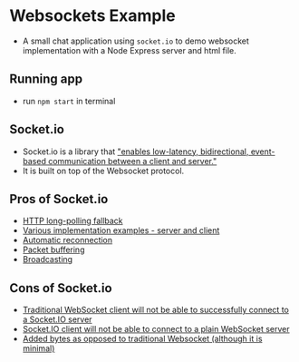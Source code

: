 # Websockets Example
- A small chat application using `socket.io` to demo websocket implementation with a Node Express server and html file.

## Running app
- run `npm start` in terminal

## Socket.io
- Socket.io is a library that ["enables low-latency, bidirectional, event-based communication between a client and server."](https://socket.io/docs/v4/)
- It is built on top of the Websocket protocol.

## Pros of Socket.io
- [HTTP long-polling fallback](https://socket.io/docs/v4/#http-long-polling-fallback)
- [Various implementation examples - server and client](https://socket.io/docs/v4/#what-socketio-is)
- [Automatic reconnection](https://socket.io/docs/v4/#automatic-reconnection)
- [Packet buffering](https://socket.io/docs/v4/#packet-buffering)
- [Broadcasting](https://socket.io/docs/v4/#packet-buffering)

## Cons of Socket.io
- [Traditional WebSocket client will not be able to successfully connect to a Socket.IO server](https://socket.io/docs/v4/#what-socketio-is-not)
- [Socket.IO client will not be able to connect to a plain WebSocket server](https://socket.io/docs/v4/#what-socketio-is-not)
- [Added bytes as opposed to traditional Websocket (although it is minimal)](https://socket.io/docs/v4/#packet-buffering)